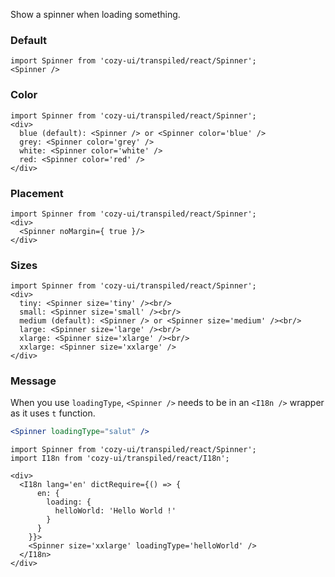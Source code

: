 Show a spinner when loading something.

### Default

```
import Spinner from 'cozy-ui/transpiled/react/Spinner';
<Spinner />
```

### Color

```
import Spinner from 'cozy-ui/transpiled/react/Spinner';
<div>
  blue (default): <Spinner /> or <Spinner color='blue' />
  grey: <Spinner color='grey' />
  white: <Spinner color='white' />
  red: <Spinner color='red' />
</div>
```

### Placement

```
import Spinner from 'cozy-ui/transpiled/react/Spinner';
<div>
  <Spinner noMargin={ true }/>
</div>
```

### Sizes

```
import Spinner from 'cozy-ui/transpiled/react/Spinner';
<div>
  tiny: <Spinner size='tiny' /><br/>
  small: <Spinner size='small' /><br/>
  medium (default): <Spinner /> or <Spinner size='medium' /><br/>
  large: <Spinner size='large' /><br/>
  xlarge: <Spinner size='xlarge' /><br/>
  xxlarge: <Spinner size='xxlarge' />
</div>
```

### Message

When you use `loadingType`, `<Spinner />` needs to be in an `<I18n />` wrapper as it uses `t` function.

```jsx static
<Spinner loadingType="salut" />
```

```
import Spinner from 'cozy-ui/transpiled/react/Spinner';
import I18n from 'cozy-ui/transpiled/react/I18n';

<div>
  <I18n lang='en' dictRequire={() => {
      en: {
        loading: {
          helloWorld: 'Hello World !'
        }
      }
    }}>
    <Spinner size='xxlarge' loadingType='helloWorld' />
  </I18n>
</div>
```
